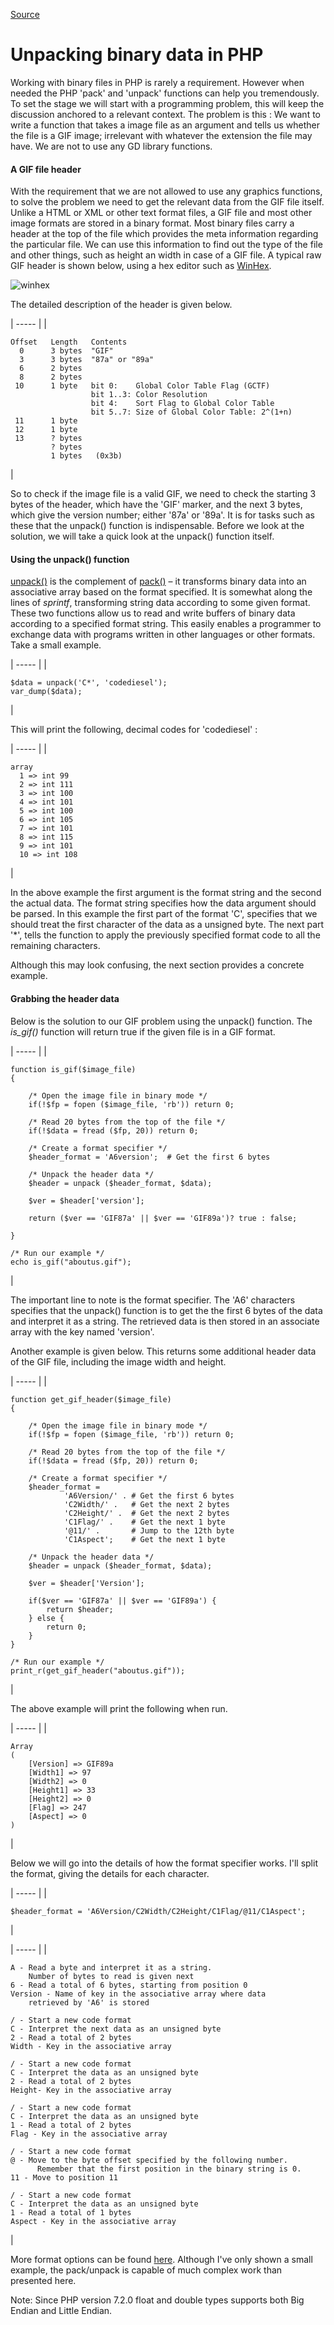 [Source](https://www.codediesel.com/php/unpacking-binary-data/ "Permalink to Unpacking binary data in PHP")

# Unpacking binary data in PHP

Working with binary files in PHP is rarely a requirement. However when needed the PHP 'pack' and 'unpack' functions can help you tremendously. To set the stage we will start with a programming problem, this will keep the discussion anchored to a relevant context. The problem is this : We want to write a function that takes a image file as an argument and tells us whether the file is a GIF image; irrelevant with whatever the extension the file may have. We are not to use any GD library functions.  

#### A GIF file header

With the requirement that we are not allowed to use any graphics functions, to solve the problem we need to get the relevant data from the GIF file itself. Unlike a HTML or XML or other text format files, a GIF file and most other image formats are stored in a binary format. Most binary files carry a header at the top of the file which provides the meta information regarding the particular file. We can use this information to find out the type of the file and other things, such as height an width in case of a GIF file. A typical raw GIF header is shown below, using a hex editor such as [WinHex][1]. 

![][2]

The detailed description of the header is given below.

| ----- |
| 
    
    
    Offset   Length   Contents
      0      3 bytes  "GIF"
      3      3 bytes  "87a" or "89a"
      6      2 bytes  
      8      2 bytes  
     10      1 byte   bit 0:    Global Color Table Flag (GCTF)
                      bit 1..3: Color Resolution
                      bit 4:    Sort Flag to Global Color Table
                      bit 5..7: Size of Global Color Table: 2^(1+n)
     11      1 byte   
     12      1 byte   
     13      ? bytes  
             ? bytes  
             1 bytes   (0x3b)

 | 

So to check if the image file is a valid GIF, we need to check the starting 3 bytes of the header, which have the 'GIF' marker, and the next 3 bytes, which give the version number; either '87a' or '89a'. It is for tasks such as these that the unpack() function is indispensable. Before we look at the solution, we will take a quick look at the unpack() function itself.

#### Using the unpack() function

[unpack()][3] is the complement of [pack()][4] – it transforms binary data into an associative array based on the format specified. It is somewhat along the lines of _sprintf_, transforming string data according to some given format. These two functions allow us to read and write buffers of binary data according to a specified format string. This easily enables a programmer to exchange data with programs written in other languages or other formats. Take a small example.

| ----- |
| 
    
    
    $data = unpack('C*', 'codediesel');
    var_dump($data);

 | 

This will print the following, decimal codes for 'codediesel' :

| ----- |
| 
    
    
    array
      1 => int 99
      2 => int 111
      3 => int 100
      4 => int 101
      5 => int 100
      6 => int 105
      7 => int 101
      8 => int 115
      9 => int 101
      10 => int 108

 | 

In the above example the first argument is the format string and the second the actual data. The format string specifies how the data argument should be parsed. In this example the first part of the format 'C', specifies that we should treat the first character of the data as a unsigned byte. The next part '*', tells the function to apply the previously specified format code to all the remaining characters.

Although this may look confusing, the next section provides a concrete example.

#### Grabbing the header data

Below is the solution to our GIF problem using the unpack() function. The _is_gif()_ function will return true if the given file is in a GIF format.

| ----- |
| 
    
    
    function is_gif($image_file)
    {
     
        /* Open the image file in binary mode */
        if(!$fp = fopen ($image_file, 'rb')) return 0;
     
        /* Read 20 bytes from the top of the file */
        if(!$data = fread ($fp, 20)) return 0;
     
        /* Create a format specifier */
        $header_format = 'A6version';  # Get the first 6 bytes
    
        /* Unpack the header data */
        $header = unpack ($header_format, $data);
     
        $ver = $header['version'];
     
        return ($ver == 'GIF87a' || $ver == 'GIF89a')? true : false;
     
    }
     
    /* Run our example */
    echo is_gif("aboutus.gif");

 | 

The important line to note is the format specifier. The 'A6' characters specifies that the unpack() function is to get the the first 6 bytes of the data and interpret it as a string. The retrieved data is then stored in an associate array with the key named 'version'.

Another example is given below. This returns some additional header data of the GIF file, including the image width and height.

| ----- |
| 
    
    
    function get_gif_header($image_file)
    {
     
        /* Open the image file in binary mode */
        if(!$fp = fopen ($image_file, 'rb')) return 0;
     
        /* Read 20 bytes from the top of the file */
        if(!$data = fread ($fp, 20)) return 0;
     
        /* Create a format specifier */
        $header_format = 
                'A6Version/' . # Get the first 6 bytes
                'C2Width/' .   # Get the next 2 bytes
                'C2Height/' .  # Get the next 2 bytes
                'C1Flag/' .    # Get the next 1 byte
                '@11/' .       # Jump to the 12th byte
                'C1Aspect';    # Get the next 1 byte
    
        /* Unpack the header data */
        $header = unpack ($header_format, $data);
     
        $ver = $header['Version'];
     
        if($ver == 'GIF87a' || $ver == 'GIF89a') {
            return $header;
        } else {
            return 0;
        }
    }
     
    /* Run our example */
    print_r(get_gif_header("aboutus.gif"));

 | 

The above example will print the following when run.

| ----- |
| 
    
    
    Array
    (
        [Version] => GIF89a
        [Width1] => 97
        [Width2] => 0
        [Height1] => 33
        [Height2] => 0
        [Flag] => 247
        [Aspect] => 0
    )

 | 

Below we will go into the details of how the format specifier works. I'll split the format, giving the details for each character.

| ----- |
| 
    
    
    $header_format = 'A6Version/C2Width/C2Height/C1Flag/@11/C1Aspect';

 | 

| ----- |
| 
    
    
    A - Read a byte and interpret it as a string. 
        Number of bytes to read is given next
    6 - Read a total of 6 bytes, starting from position 0
    Version - Name of key in the associative array where data 
        retrieved by 'A6' is stored
     
    / - Start a new code format
    C - Interpret the next data as an unsigned byte
    2 - Read a total of 2 bytes
    Width - Key in the associative array
     
    / - Start a new code format
    C - Interpret the data as an unsigned byte
    2 - Read a total of 2 bytes
    Height- Key in the associative array
     
    / - Start a new code format
    C - Interpret the data as an unsigned byte
    1 - Read a total of 2 bytes
    Flag - Key in the associative array
     
    / - Start a new code format
    @ - Move to the byte offset specified by the following number.
          Remember that the first position in the binary string is 0. 
    11 - Move to position 11
     
    / - Start a new code format
    C - Interpret the data as an unsigned byte
    1 - Read a total of 1 bytes
    Aspect - Key in the associative array

 | 

More format options can be found [here][4]. Although I've only shown a small example, the pack/unpack is capable of much complex work than presented here.

Note: Since PHP version 7.2.0 float and double types supports both Big Endian and Little Endian.

[1]: http://www.x-ways.net/winhex/index-m.html
[2]: http://www.codediesel.com/wp-content/uploads/2010/09/winhex.gif "winhex"
[3]: http://php.net/manual/en/function.unpack.php
[4]: http://www.php.net/manual/en/function.pack.php
